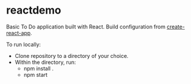 # reactdemo

Basic To Do application built with React. Build configuration from [create-react-app](https://github.com/facebook/create-react-app).

To run locally: 
- Clone repository to a directory of your choice.
- Within the directory, run: 
    - npm install .
    - npm start